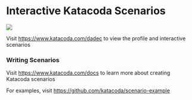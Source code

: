 # Interactive Katacoda Scenarios

[![](http://shields.katacoda.com/katacoda/dadec/count.svg)](https://www.katacoda.com/dadec "Get your profile on Katacoda.com")

Visit https://www.katacoda.com/dadec to view the profile and interactive scenarios

### Writing Scenarios
Visit https://www.katacoda.com/docs to learn more about creating Katacoda scenarios

For examples, visit https://github.com/katacoda/scenario-example
